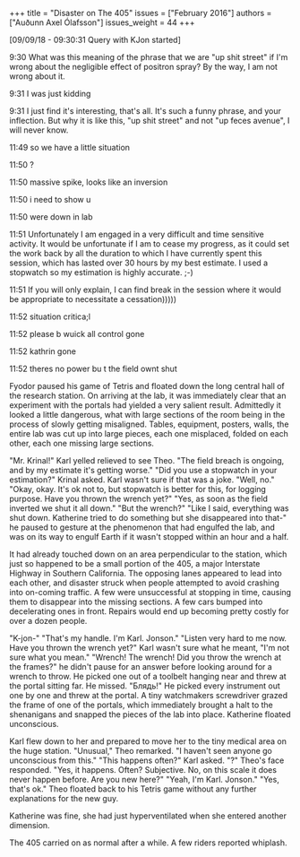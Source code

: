 +++
title = "Disaster on The 405"
issues = ["February 2016"]
authors = ["Auðunn Axel Ólafsson"]
issues_weight = 44
+++

[09/09/18 - 09:30:31 Query with KJon started]

9:30 <PortalMan69> What was this meaning of the phrase that we are "up shit street" if I'm wrong about the negligible effect of positron spray? By the way, I am not wrong about it.

9:31 <KJon> I was just kidding

9:31 <PortalMan69> I just find it's interesting, that's all. It's such a funny phrase, and your inflection. But why it is like this, "up shit street" and not "up feces avenue", I will never know.

11:49 <KJon> so we have a little situation

11:50 <PortalMan69> ?

11:50 <KJon> massive spike, looks like an inversion

11:50 <KJon> i need to show u

11:50 <KJon> were down in lab

11:51 <PortalMan69> Unfortunately I am engaged in a very difficult and time sensitive activity. It would be unfortunate if I am to cease my progress, as it could set the work back by all the duration to which I have currently spent this session, which has lasted over 30 hours by my best estimate. I used a stopwatch so my estimation is highly accurate. ;-)

11:51 <PortalMan69> If you will only explain, I can find break in the session where it would be appropriate to necessitate a cessation)))))

11:52 <KJon> situation critica;l

11:52 <KJon> please b wuick all control gone

11:52 <KJon> kathrin gone

11:52 <KJon> theres no power bu t the field ownt shut

Fyodor paused his game of Tetris and floated down the long central hall of the research station. On arriving at the lab, it was immediately clear that an experiment with the portals had yielded a very salient result. Admittedly it looked a little dangerous, what with  large sections of the room being in the process of slowly getting misaligned. Tables, equipment, posters, walls, the entire lab was cut up into large pieces, each one misplaced, folded on each other, each one missing large sections.

"Mr. Krinal!" Karl yelled relieved to see Theo. "The field breach is ongoing, and by my estimate it's getting worse." "Did you use a stopwatch in your estimation?" Krinal asked. Karl wasn't sure if that was a joke. "Well, no." "Okay, okay. It's ok not to, but stopwatch is better for this, for logging purpose. Have you thrown the wrench yet?" "Yes, as soon as the field inverted we shut it all down." "But the wrench?" "Like I said, everything was shut down. Katherine tried to do something but she disappeared into that-" he paused to gesture at the phenomenon that had engulfed the lab, and was on its way to engulf Earth if it wasn't stopped within an hour and a half.

It had already touched down on an area perpendicular to the station, which just so happened to be a small portion of the 405, a major Interstate Highway in Southern California. The opposing lanes appeared to lead into each other, and disaster struck when people attempted to avoid crashing into on-coming traffic. A few were unsuccessful at stopping in time, causing them to disappear into the missing sections. A few cars bumped into decelerating ones in front. Repairs would end up becoming pretty costly for over a dozen people.

"K-jon-" "That's my handle. I'm Karl. Jonson." "Listen very hard to me now. Have you thrown the wrench yet?" Karl wasn't sure what he meant, "I'm not sure what you mean." "Wrench! The wrench! Did you throw the wrench at the frames?" he didn't pause for an answer before looking around for a wrench to throw. He picked one out of a toolbelt hanging near and threw at the portal sitting far. He missed. "Блядь!" He picked every instrument out one by one and threw at the portal. A tiny watchmakers screwdriver grazed the frame of one of the portals, which immediately brought a halt to the shenanigans and snapped the pieces of the lab into place. Katherine floated unconscious.

Karl flew down to her and prepared to move her to the tiny medical area on the huge station. "Unusual," Theo remarked. "I haven't seen anyone go unconscious from this." "This happens often?" Karl asked. "?" Theo's face responded. "Yes, it happens. Often? Subjective. No, on this scale it does never happen before. Are you new here?" "Yeah, I'm Karl. Jonson." "Yes, that's ok." Theo floated back to his Tetris game without any further explanations for the new guy.

Katherine was fine, she had just hyperventilated when she entered another dimension.

The 405 carried on as normal after a while. A few riders reported whiplash.
